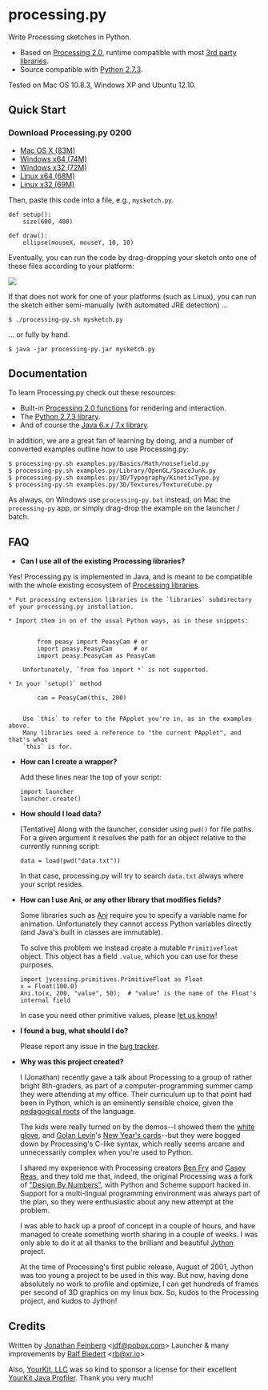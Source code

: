 # processing.py #

Write Processing sketches in Python.

  * Based on [Processing 2.0](http://processing.org/), runtime compatible with most [3rd party libraries](http://www.processing.org/reference/libraries/).
  * Source compatible with [Python 2.7.3](http://python.org).

Tested on Mac OS 10.8.3, Windows XP and Ubuntu 12.10.

## Quick Start ##

### Download Processing.py 0200 ###

- [Mac OS X (83M)](http://py.processing.org/processing.py-0200-macosx.tgz)
- [Windows x64 (74M)](processing.py-0200-windows64.zip)
- [Windows x32 (72M)](processing.py-0200-windows32.zip)
- [Linux x64 (68M)](processing.py-0200-linux64.tgz)
- [Linux x32 (69M)](processing.py-0200-linux32.tgz)

Then, paste this code into a file, e.g., `mysketch.py`.

	def setup():
	    size(600, 400)

	def draw():
	    ellipse(mouseX, mouseY, 10, 10)


Eventually, you can run the code by drag-dropping your sketch onto one of these files according to your platform:

<img src="http://py.processing.org/howtolaunch.jpg"/>

If that does not work for one of your platforms (such as Linux), you can run the sketch either semi-manually (with automated JRE detection) ...

    $ ./processing-py.sh mysketch.py

... or fully by hand.

	$ java -jar processing-py.jar mysketch.py



## Documentation ##

To learn Processing.py check out these resources:


  * Built-in [Processing 2.0 functions](http://processing.org/reference/) for rendering and interaction.
  * The [Python 2.7.3 library](http://docs.python.org/2/index.html).
  * And of course the [Java 6.x / 7.x library](http://docs.oracle.com/javase/6/docs/api/).

In addition, we are a great fan of learning by doing, and a number of converted examples outline how to use Processing.py:

    $ processing-py.sh examples.py/Basics/Math/noisefield.py
    $ processing-py.sh examples.py/Library/OpenGL/SpaceJunk.py
    $ processing-py.sh examples.py/3D/Typography/KineticType.py
    $ processing-py.sh examples.py/3D/Textures/TextureCube.py

As always, on Windows use `processing-py.bat` instead, on Mac the `processing-py` app, or simply drag-drop the example on the launcher / batch.

## FAQ ##

  * __Can I use all of the existing Processing libraries?__


  Yes! Processing.py is implemented in Java, and is meant to be compatible with the whole existing ecosystem of [Processing libraries](http://processing.org/reference/libraries/).

    * Put processing extension libraries in the `libraries` subdirectory of your processing.py installation.

    * Import them in on of the usual Python ways, as in these snippets:


            from peasy import PeasyCam # or
            import peasy.PeasyCam      # or
            import peasy.PeasyCam as PeasyCam

        Unfortunately, `from foo import *` is not supported.

    * In your `setup()` method

            cam = PeasyCam(this, 200)


        Use `this` to refer to the PApplet you're in, as in the examples above.
        Many libraries need a reference to "the current PApplet", and that's what
        `this` is for.


  * __How can I create a wrapper?__

    Add these lines near the top of your script:

        import launcher
        launcher.create()

  * __How should I load data?__

    [Tentative] Along with the launcher, consider using `pwd()` for file paths. For a given argument it resolves the path for an object relative to the currently running script:

        data = load(pwd("data.txt"))

    In that case, processing.py will try to search `data.txt` always where your script resides.


  * __How can I use Ani, or any other library that modifies fields?__

    Some libraries such as [Ani](http://www.looksgood.de/libraries/Ani/) require you to specify a variable name for animation. Unfortunately they cannot access Python variables directly (and Java's built in classes are immutable).

    To solve this problem we instead create a mutable `PrimitiveFloat` object. This object has a field `.value`, which you can use for these purposes.

        import jycessing.primitives.PrimitiveFloat as Float
        x = Float(100.0)
        Ani.to(x, 200, "value", 50);  # "value" is the name of the Float's internal field


    In case you need other primitive values, please [let us know](http://github.com/jdf/processing.py/issues)!

  * __I found a bug, what should I do?__

    Please report any issue in the [bug tracker](http://github.com/jdf/processing.py/issues).


  * __Why was this project created?__


    I (Jonathan) recently gave a talk about Processing to a group of rather bright 8th-graders,
    as part of a computer-programming summer camp they were attending at my office.
    Their curriculum up to that point had been in Python, which is an eminently
    sensible choice, given the
    [pedagogical roots](http://en.wikipedia.org/wiki/ABC_%28programming_language%29)
    of the language.

    The kids were really turned on by the demos--I showed them the
    [white glove](http://whiteglovetracking.com/), and
    [Golan Levin](http://flong.com/)'s
    [New Year's cards](http://www.flong.com/storage/experience/newyear/newyear10/)--but
    they were bogged down by Processing's C-like syntax, which really seems arcane
    and unnecessarily complex when you're used to Python.

    I shared my experience with Processing creators
    [Ben Fry](http://benfry.com/) and [Casey Reas](http://reas.com/), and they
    told me that, indeed, the original Processing was a fork of
    ["Design By Numbers"](http://dbn.media.mit.edu/), with Python and Scheme
    support hacked in. Support for a multi-lingual programming
    environment was always part of the plan, so they were enthusiastic
    about any new attempt at the problem.

    I was able to hack up a proof of concept in a couple of hours, and have
    managed to create something worth sharing in a couple of weeks. I was only
    able to do it at all thanks to the brilliant and beautiful
    [Jython](http://www.jython.org/) project.

    At the time of Processing's first public release, August of 2001,
    Jython was too young a project to be used in this way. But now, having done
    absolutely no work to profile and optimize, I can get hundreds of frames
    per second of 3D graphics on my linux box. So, kudos to the Processing
    project, and kudos to Jython!


## Credits ##

Written by [Jonathan Feinberg](http://mrfeinberg.com) &lt;[jdf@pobox.com](mailto:jdf@pobox.com)&gt;
Launcher & many improvements by [Ralf Biedert](http://xr.io) &lt;[rb@xr.io](mailto:rb@xr.io)&gt;

Also, [YourKit, LLC](http://www.yourkit.com) was so kind to sponsor a license for their excellent [YourKit Java Profiler](http://www.yourkit.com/java/profiler/index.jsp). Thank you very much!


